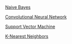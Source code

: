 [Naive Bayes](./naive_bayes.ipynb)

[Convolutional Neural Network](./cnn.ipynb)

[Support Vector Machine](./svm.ipynb)

[K-Nearest Neighbors](./knn.ipynb)

